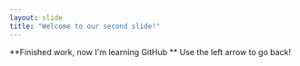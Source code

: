 ```yaml
---
layout: slide
title: "Welcome to our second slide!"
---
```

**Finished work, now I'm learning GitHub **
Use the left arrow to go back!
